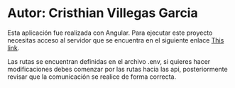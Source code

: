 # Autor: Cristhian Villegas Garcia

Esta aplicación fue realizada con Angular. Para ejecutar este proyecto necesitas acceso al servidor que se encuentra en el siguiente enlace [This link](https://github.com/cristianvg1992/directorio).

>

Las rutas se encuentran definidas en el archivo .env, si quieres hacer modificaciones debes comenzar por las rutas hacia las api,
 posteriormente revisar que la comunicación se realice de forma correcta.
